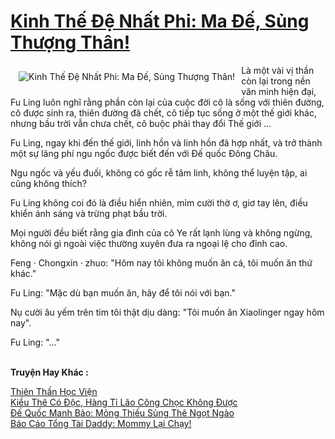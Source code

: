 <a href="https://truyentiki.com/kinh-the-de-nhat-phi-ma-de-sung-thuong-than.31693/" title="Kinh Thế Đệ Nhất Phi: Ma Đế, Sủng Thượng Thân!"><h1>Kinh Thế Đệ Nhất Phi: Ma Đế, Sủng Thượng Thân!</h1></a><div style="display:table"><img align="right" style="float: left; padding: 10px;" src="https://truyentiki.com/a/img/str/src/31693.jpg" alt="Kinh Thế Đệ Nhất Phi: Ma Đế, Sủng Thượng Thân!">Là một vài vị thần còn lại trong nền văn minh hiện đại, Fu Ling luôn nghĩ rằng phần còn lại của cuộc đời cô là sống với thiên đường, cô được sinh ra, thiên đường đã chết, cô tiếp tục sống ở một thế giới khác, nhưng bầu trời vẫn chưa chết, cô buộc phải thay đổi Thế giới ... <p></p> Fu Ling, ngay khi đến thế giới, linh hồn và linh hồn đã hợp nhất, và trở thành một sự lãng phí ngu ngốc được biết đến với Đế quốc Đông Châu. <p></p> Ngu ngốc và yếu đuối, không có gốc rễ tâm linh, không thể luyện tập, ai cũng không thích? <p></p> Fu Ling không coi đó là điều hiển nhiên, mỉm cười thờ ơ, giơ tay lên, điều khiển ánh sáng và trừng phạt bầu trời. <p></p> Mọi người đều biết rằng gia đình của cô Ye rất lạnh lùng và không ngừng, không nói gì ngoài việc thường xuyên đưa ra ngoại lệ cho đỉnh cao. <p></p> Feng · Chongxin · zhuo: "Hôm nay tôi không muốn ăn cá, tôi muốn ăn thứ khác." <p></p> Fu Ling: "Mặc dù bạn muốn ăn, hãy để tôi nói với bạn." <p></p> Nụ cười âu yếm trên tim tôi thật dịu dàng: "Tôi muốn ăn Xiaolinger ngay hôm nay". <p></p> Fu Ling: "..."</div><p><br><b>Truyện Hay Khác :</b></p><a href="https://truyentiki.com/thien-than-hoc-vien.31692/" alt="Thiên Thần Học Viện">Thiên Thần Học Viện</a><br/><a href="https://github.com/nownovels/truyenhay/tree/master/truyenhay/30405/README.md" alt="Kiều Thê Có Độc, Hàng Tỉ Lão Công Chọc Không Được">Kiều Thê Có Độc, Hàng Tỉ Lão Công Chọc Không Được</a><br/><a href="https://github.com/nownovels/topcv/tree/master/truyenhay/31577/README.md" alt="Đế Quốc Manh Bảo: Mỏng Thiếu Sủng Thê Ngọt Ngào">Đế Quốc Manh Bảo: Mỏng Thiếu Sủng Thê Ngọt Ngào</a><br/><a href="https://truyentiki.wordpress.com/2020/06/08/bao-cao-tong-tai-daddy-mommy-lai-chay/" alt="Báo Cáo Tổng Tài Daddy: Mommy Lại Chạy!">Báo Cáo Tổng Tài Daddy: Mommy Lại Chạy!</a><br/>